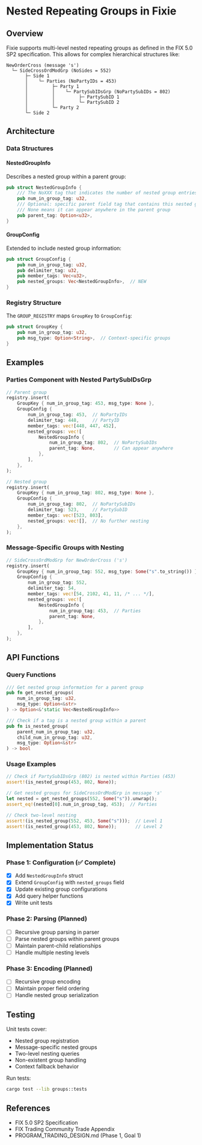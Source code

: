 # Nested Repeating Groups in Fixie

## Overview

Fixie supports multi-level nested repeating groups as defined in the FIX 5.0 SP2 specification. This allows for complex hierarchical structures like:

```
NewOrderCross (message 's')
  └─ SideCrossOrdModGrp (NoSides = 552)
       ├─ Side 1
       │    └─ Parties (NoPartyIDs = 453)
       │         ├─ Party 1
       │         │    └─ PartySubIDsGrp (NoPartySubIDs = 802)
       │         │         ├─ PartySubID 1
       │         │         └─ PartySubID 2
       │         └─ Party 2
       └─ Side 2
```

## Architecture

### Data Structures

#### NestedGroupInfo
Describes a nested group within a parent group:

```rust
pub struct NestedGroupInfo {
    /// The NoXXX tag that indicates the number of nested group entries
    pub num_in_group_tag: u32,
    /// Optional: specific parent field tag that contains this nested group
    /// None means it can appear anywhere in the parent group
    pub parent_tag: Option<u32>,
}
```

#### GroupConfig
Extended to include nested group information:

```rust
pub struct GroupConfig {
    pub num_in_group_tag: u32,
    pub delimiter_tag: u32,
    pub member_tags: Vec<u32>,
    pub nested_groups: Vec<NestedGroupInfo>,  // NEW
}
```

### Registry Structure

The `GROUP_REGISTRY` maps `GroupKey` to `GroupConfig`:

```rust
pub struct GroupKey {
    pub num_in_group_tag: u32,
    pub msg_type: Option<String>,  // Context-specific groups
}
```

## Examples

### Parties Component with Nested PartySubIDsGrp

```rust
// Parent group
registry.insert(
    GroupKey { num_in_group_tag: 453, msg_type: None },
    GroupConfig {
        num_in_group_tag: 453,  // NoPartyIDs
        delimiter_tag: 448,     // PartyID
        member_tags: vec![448, 447, 452],
        nested_groups: vec![
            NestedGroupInfo {
                num_in_group_tag: 802,  // NoPartySubIDs
                parent_tag: None,       // Can appear anywhere
            },
        ],
    },
);

// Nested group
registry.insert(
    GroupKey { num_in_group_tag: 802, msg_type: None },
    GroupConfig {
        num_in_group_tag: 802,  // NoPartySubIDs
        delimiter_tag: 523,     // PartySubID
        member_tags: vec![523, 803],
        nested_groups: vec![],  // No further nesting
    },
);
```

### Message-Specific Groups with Nesting

```rust
// SideCrossOrdModGrp for NewOrderCross ('s')
registry.insert(
    GroupKey { num_in_group_tag: 552, msg_type: Some("s".to_string()) },
    GroupConfig {
        num_in_group_tag: 552,
        delimiter_tag: 54,
        member_tags: vec![54, 2102, 41, 11, /* ... */],
        nested_groups: vec![
            NestedGroupInfo {
                num_in_group_tag: 453,  // Parties
                parent_tag: None,
            },
        ],
    },
);
```

## API Functions

### Query Functions

```rust
/// Get nested group information for a parent group
pub fn get_nested_groups(
    num_in_group_tag: u32,
    msg_type: Option<&str>
) -> Option<&'static Vec<NestedGroupInfo>>

/// Check if a tag is a nested group within a parent
pub fn is_nested_group(
    parent_num_in_group_tag: u32,
    child_num_in_group_tag: u32,
    msg_type: Option<&str>
) -> bool
```

### Usage Examples

```rust
// Check if PartySubIDsGrp (802) is nested within Parties (453)
assert!(is_nested_group(453, 802, None));

// Get nested groups for SideCrossOrdModGrp in message 's'
let nested = get_nested_groups(552, Some("s")).unwrap();
assert_eq!(nested[0].num_in_group_tag, 453);  // Parties

// Check two-level nesting
assert!(is_nested_group(552, 453, Some("s")));  // Level 1
assert!(is_nested_group(453, 802, None));       // Level 2
```

## Implementation Status

### Phase 1: Configuration (✅ Complete)
- [x] Add `NestedGroupInfo` struct
- [x] Extend `GroupConfig` with `nested_groups` field
- [x] Update existing group configurations
- [x] Add query helper functions
- [x] Write unit tests

### Phase 2: Parsing (Planned)
- [ ] Recursive group parsing in parser
- [ ] Parse nested groups within parent groups
- [ ] Maintain parent-child relationships
- [ ] Handle multiple nesting levels

### Phase 3: Encoding (Planned)
- [ ] Recursive group encoding
- [ ] Maintain proper field ordering
- [ ] Handle nested group serialization

## Testing

Unit tests cover:
- Nested group registration
- Message-specific nested groups
- Two-level nesting queries
- Non-existent group handling
- Context fallback behavior

Run tests:
```bash
cargo test --lib groups::tests
```

## References

- FIX 5.0 SP2 Specification
- FIX Trading Community Trade Appendix
- PROGRAM_TRADING_DESIGN.md (Phase 1, Goal 1)
